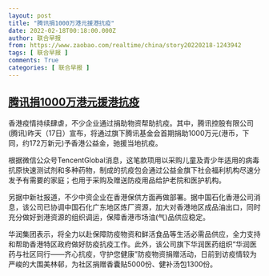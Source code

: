 ```yaml
---
layout: post
title: "腾讯捐1000万港元援港抗疫"
date: 2022-02-18T00:18:00.000Z
author: 联合早报
from: https://www.zaobao.com/realtime/china/story20220218-1243942
tags: [ 联合早报 ]
comments: True
categories: [ 联合早报 ]
---
```

<!--1645143480000-->
[腾讯捐1000万港元援港抗疫](https://www.zaobao.com/realtime/china/story20220218-1243942)
------

<div>
<p>香港疫情持续肆虐，不少企业通过捐助物资帮助抗疫。其中，腾讯控股有限公司(腾讯)昨天（17日）宣布，将通过旗下腾讯基金会首期捐助1000万元(港币，下同，约172万新元)予香港公益金，驰援当地抗疫。</p><p>根据微信公众号TencentGlobal消息，这笔款项用以采购儿童及青少年适用的病毒抗原快速测试剂和多种药物，制成的抗疫包会通过公益金旗下社会福利机构尽速分发予有需要的家庭；也用于采购及赠送防疫用品给护老院和医护机构。</p><p>另据中新社报道，不少中资企业在香港保供方面再做部署。据中国石化香港公司消息，该公司已协调中国石化广东地区炼厂资源，加大对香港地区成品油出口，同时充分做好到港资源的组织调运，保障香港市场油(气)品供应稳定。</p><section id="imu"><div id="dfp-ad-imu1">        </div></section><p>华润集团表示，将全力以赴保障防疫物资和鲜活食品等生活必需品供应，全力支持和帮助香港特区政府做好防疫抗疫工作。此外，该公司旗下华润医药组织“华润医药与社区同行——齐心抗疫，守护您健康”防疫物资捐赠活动，日前到访疫情较为严峻的大围美林邨，为社区捐赠香囊贴5000份、健补汤包1300份。</p>      <div class="cx_paywall_placeholder" id="sph_cdp_40"></div>
</div>
